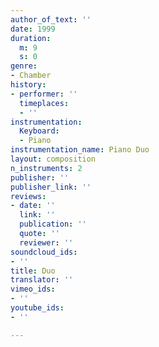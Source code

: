 ```yaml
---
author_of_text: ''
date: 1999
duration:
  m: 9
  s: 0
genre:
- Chamber
history:
- performer: ''
  timeplaces:
  - ''
instrumentation:
  Keyboard:
  - Piano
instrumentation_name: Piano Duo
layout: composition
n_instruments: 2
publisher: ''
publisher_link: ''
reviews:
- date: ''
  link: ''
  publication: ''
  quote: ''
  reviewer: ''
soundcloud_ids:
- ''
title: Duo
translator: ''
vimeo_ids:
- ''
youtube_ids:
- ''

---
```

